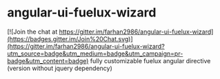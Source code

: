 # angular-ui-fuelux-wizard

[![Join the chat at https://gitter.im/farhan2986/angular-ui-fuelux-wizard](https://badges.gitter.im/Join%20Chat.svg)](https://gitter.im/farhan2986/angular-ui-fuelux-wizard?utm_source=badge&utm_medium=badge&utm_campaign=pr-badge&utm_content=badge)
fully customizable fuelux angular directive (version without jquery dependency)
